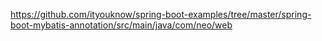 https://github.com/ityouknow/spring-boot-examples/tree/master/spring-boot-mybatis-annotation/src/main/java/com/neo/web